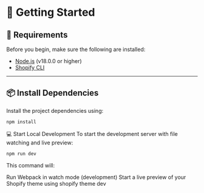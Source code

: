 # 🚀 Getting Started

## 🔧 Requirements

Before you begin, make sure the following are installed:

- [Node.js](https://nodejs.org/) (v18.0.0 or higher)
- [Shopify CLI](https://shopify.dev/docs/themes/tools/cli)

---

## 📦 Install Dependencies

Install the project dependencies using:

```bash
npm install
```

💻 Start Local Development
To start the development server with file watching and live preview:

```bash
npm run dev
```

This command will:

Run Webpack in watch mode (development)
Start a live preview of your Shopify theme using shopify theme dev
